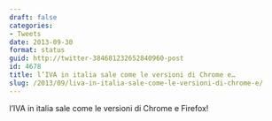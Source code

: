 ```yaml
---
draft: false
categories:
- Tweets
date: 2013-09-30
format: status
guid: http://twitter-384681232652840960-post
id: 4678
title: l’IVA in italia sale come le versioni di Chrome e…
slug: /2013/09/liva-in-italia-sale-come-le-versioni-di-chrome-e/
---
```


l’IVA in italia sale come le versioni di Chrome e Firefox!